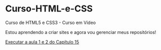 # Curso-HTML-e-CSS
 Curso de HTML5 e CSS3 - Curso em Vídeo

Estou aprendendo a criar sites e agora vou gerenciar meus repositórios!


<a href="https://soaresjhonny.github.io/Curso-HTML-e-CSS/M%C3%93DULO%202/Aulas/cap%C3%ADtulo%2015%20aula%201%20e%202%20-%20Seletores%20personalizados/">Executar a aula 1 e 2 do Capítulo 15</a>